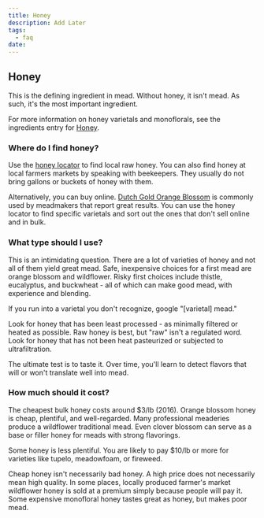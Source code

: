 ```yaml
---
title: Honey
description: Add Later
tags:
  - faq
date:
---
```


## Honey

This is the defining ingredient in mead. Without honey, it isn't mead. As such, it's the most important ingredient.

For more information on honey varietals and monoflorals, see the ingredients entry for [Honey](/ingredients/honey).

### Where do I find honey?

Use the [honey locator](http://www.honey.com/honey-locator/) to find local raw honey. You can also find honey at local
farmers markets by speaking with beekeepers. They usually do not bring gallons or buckets of honey with them.

Alternatively, you can buy online.
[Dutch Gold Orange Blossom](https://www.dutchgoldhoney.com/store/honey-varietals/Orange-Blossom-Honey) is commonly used
by meadmakers that report great results. You can use the honey locator to find specific varietals and sort out the ones
that don't sell online and in bulk.

### What type should I use?

This is an intimidating question. There are a lot of varieties of honey and not all of them yield great mead. Safe,
inexpensive choices for a first mead are orange blossom and wildflower. Risky first choices include thistle, eucalyptus,
and buckwheat - all of which can make good mead, with experience and blending.

If you run into a varietal you don't recognize, google "[varietal] mead."

Look for honey that has been least processed - as minimally filtered or heated as possible. Raw honey is best, but "raw"
isn't a regulated word. Look for honey that has not been heat pasteurized or subjected to ultrafiltration.

The ultimate test is to taste it. Over time, you'll learn to detect flavors that will or won't translate well into mead.

### How much should it cost?

The cheapest bulk honey costs around $3/lb (2016). Orange blossom honey is cheap, plentiful, and well-regarded. Many
professional meaderies produce a wildflower traditional mead. Even clover blossom can serve as a base or filler honey
for meads with strong flavorings.

Some honey is less plentiful. You are likely to pay $10/lb or more for varieties like tupelo, meadowfoam, or fireweed.

Cheap honey isn't necessarily bad honey. A high price does not necessarily mean high quality. In some places, locally
produced farmer's market wildflower honey is sold at a premium simply because people will pay it. Some expensive
monofloral honey tastes great as honey, but makes poor mead.
